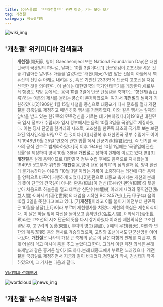 ```yaml
---
title: (이슈클립) '**개천절**' 관련 이슈, 기사 모아 보기
tag: 개천절
category: 이슈클리핑
---
```

![wiki_img](https://user-images.githubusercontent.com/42597476/44503234-41136a80-a6d0-11e8-9071-6fc6418eafe4.png)
## **'**개천절**'** 위키피디아 검색결과
>**개천절**(開天節, 영어: Gaecheonjeol 또는 National Foundation Day)은 대한민국의 국경일의 하나로, 날짜는 10월 3일이다.[1] 단군왕검이 고조선을 세운 것을 기념하는 날이다. 하늘을 열었다는 ‘개천(開天)’이란 말은 환웅이 하늘에서 백두산의 신단수 아래로 내려온 것, 혹은 기원전 2333년에 단군이 고조선을 처음 건국한 것을 의미한다. 이 날에는 대한민국의 국기인 태극기를 게양한다.예로부터 함경도 지방 등에서는 음력 10월 3일에 단군 탄생일을 축하하는 ‘향산제(香山祭)’라는 이름의 제사를 올리는 풍습이 존재하였으며, 여기서 **개천절**의 날짜가 기원하였다.[2]1909년 1월 15일 나철을 중심으로 대종교가 다시 문호를 열자 **개천절**을 경축일로 제정하고 매년 경축 행사를 거행하였다. 이와 같은 행사는 일제의 압박을 받고 있는 한민족의 민족정신을 기르는 데 기여하였다.[3]1919년 대한민국 임시 정부가 수립되자 임시 정부에서는 음력 10월 3일을 국경일로 제정하였다. 이는 당시 단군을 한겨레의 시조로, 고조선을 한민족 최초의 국가로 보는 보편화된 역사인식을 바탕으로 한 것이다.[3][4]광복 후 대한민국 정부 수립에도 이어져 1948년 9월 25일 '연호에 관한 법률'에서 단군기원(檀君紀元), 즉 단기를 국가의 공식 연호로 법제화하였다.[5] 이후 1949년 10월 1일에는 '국경일에 관한 법률'을 제정하여 양력 10월 3일을 **개천절**로 정하여 현재에 이르고 있다.[6][3] **개천절**은 원래 음력이므로 대한민국 정부 수립 후에도 음력으로 지내왔는데 1949년 문교부가 위촉한 '**개천절** 음,양력 환용 심의회'의 심의결과 음, 양력 환산이 불가능하다는 이유와 '10월 3일'이라는 기록이 소중하다는 의견에 따라 음력을 양력으로 바꾸어 거행하게 되었다.[2]한편으로 대종교 측에서는 개천의 본래의 뜻이 단군의 건국일이 아니라 환웅(桓雄)이 천신(天神)인 환인(桓因)의 뜻을 받아 처음으로 하늘문을 열고 태백산 신단수(神壇樹) 아래에 내려와 홍익인간(弘益人間)·이화세계(理化世界)의 대업을 시작한 BC 2457년(上元 甲子年) 음력 10월 3일을 뜻한다고 보고 있다. [7]**개천절**이라고 이름 붙이기 이전부터 한민족은 10월을 상달(上月)이라 부르며 제천행사를 치렀다. 개천의 핵심은 제천의식이다. 이 날은 하늘 앞에 자신을 돌아보고 홍익인간(弘益人間), 이화세계(理化世界)라는 고조선의 시조 단군의 뜻을 다시 상기하였다.이러한 제천의식은 고조선 멸망 후, 고구려의 동맹(東盟), 부여의 영고(迎鼓), 동예의 무천(舞天), 마한과 변한의 계음(契飮) 등의 행사로 계승되었으며, 고려와 조선에서도 단군신앙을 이어나갔다. **개천절**은 나라의 가장 큰 축제의 날로 이 날은 다함께 천제를 지낸 후, 함께 어울려 먹고 마시며 춤을 추고 놀았다고 한다. 그래서 이런 제천 의식은 본래 축제날과 같은 흥겨운 날이기도 하다.본래 대종교에서 부르던 노래였으나, **개천절**을 국경일로 제정하면서 지금과 같이 바뀌었다.정인보가 작사, 김성태가 작곡하였으며, 그 가사는 다음과 같다.

<a href="https://ko.wikipedia.org/wiki/개천절" target="_blank">위키백과 전체보기</a>

![wordcloud](https://s3.ap-northeast-2.amazonaws.com/lyrics101-wordcloud/2018-10-02-1538476323.png)
![news_img](https://user-images.githubusercontent.com/42597476/44507050-1206f400-a6e4-11e8-8d98-7ffbfebb353f.png)
## **'**개천절**'** 뉴스속보 검색결과

